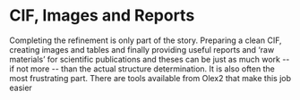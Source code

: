 #	CIF, Images and Reports
Completing the refinement is only part of the story. Preparing a clean CIF, creating images and tables and finally providing useful reports and ‘raw materials’ for scientific publications and theses can be just as much work -- if not more -- than the actual structure determination. It is also often the most frustrating part. There are tools available from Olex2 that make this job easier
